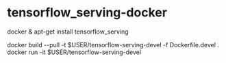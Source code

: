 # tensorflow_serving-docker

docker & apt-get  install tensorflow_serving


docker build --pull -t $USER/tensorflow-serving-devel -f Dockerfile.devel .
docker run -it $USER/tensorflow-serving-devel

